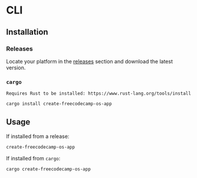 # CLI

## Installation

### Releases

Locate your platform in the [releases](https://github.com/freeCodeCamp/freeCodeCampOS/releases) section and download the latest version.

### `cargo`

```admonish note title=""
Requires Rust to be installed: https://www.rust-lang.org/tools/install
```

```bash
cargo install create-freecodecamp-os-app
```

## Usage

If installed from a release:

```bash
create-freecodecamp-os-app
```

If installed from `cargo`:

```bash
cargo create-freecodecamp-os-app
```
